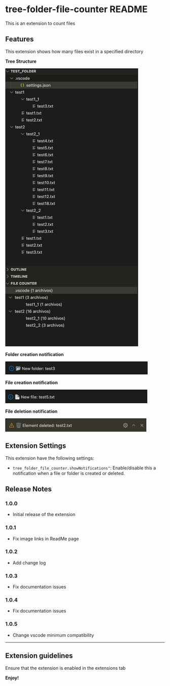 # tree-folder-file-counter README

This is an extension to count files

## Features
This extension shows how many files exist in a specified directory

**Tree Structure**

![Screnshot 01](https://raw.githubusercontent.com/SamiUrias/vscode_etension_tree_folder_file_counter/refs/heads/main/images/readme_img_01.png)

**Folder creation notification**

![Screnshot 02](https://raw.githubusercontent.com/SamiUrias/vscode_etension_tree_folder_file_counter/refs/heads/main/images/readme_img_02.png)

**File creation notification**

![Screnshot 03](https://raw.githubusercontent.com/SamiUrias/vscode_etension_tree_folder_file_counter/refs/heads/main/images/readme_img_04.png)

**File deletion notification**

![Screnshot 03](https://raw.githubusercontent.com/SamiUrias/vscode_etension_tree_folder_file_counter/refs/heads/main/images/readme_img_03.png)

## Extension Settings

This extension have the following settings:
* `tree_folder_file_counter.showNotifications"`: Enable/disable this a notification when a file or folder is created or deleted.


## Release Notes

### 1.0.0

- Initial release of the extension

### 1.0.1

- Fix image links in ReadMe page

### 1.0.2

- Add change log

### 1.0.3

- Fix documentation issues

### 1.0.4

- Fix documentation issues

### 1.0.5

-  Change vscode minimum compatibility
---

## Extension guidelines
Ensure that the extension is enabled in the extensions tab



**Enjoy!**
